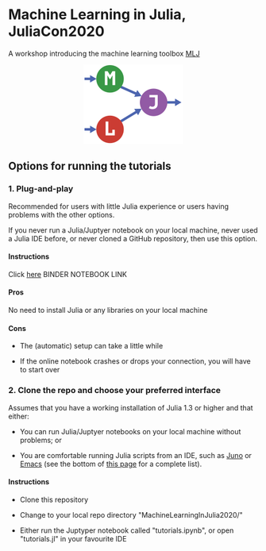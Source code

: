# Machine Learning in Julia, JuliaCon2020

A workshop introducing the machine learning toolbox
[MLJ](https://alan-turing-institute.github.io/MLJ.jl/stable/)


<div align="center">
    <img src="MLJLogo2.svg" alt="MLJ" width="200">
</div>


## Options for running the tutorials


### 1. Plug-and-play

Recommended for users with little Julia experience or users having
problems with the other options. 

If you never run a Julia/Juptyer notebook on your local machine, never
used a Julia IDE before, or never cloned a GitHub repository, then use
this option.


#### Instructions 

Click [here]() BINDER NOTEBOOK LINK


#### Pros

No need to install Julia or any libraries on your local machine


#### Cons

- The (automatic) setup can take a little while

- If the online notebook crashes or drops your connection, you will have to start over


### 2. Clone the repo and choose your preferred interface

Assumes that you have a working installation of Julia 1.3 or higher and that either:

- You can run Julia/Juptyer notebooks on your local machine without problems; or

- You are comfortable running Julia scripts from an IDE, such as [Juno](https://junolab.org) or [Emacs](https://github.com/JuliaEditorSupport/julia-emacs) (see the bottom of [this page](https://julialang.org) for a complete list).


#### Instructions

- Clone this repository

- Change to your local repo directory "MachineLearningInJulia2020/"

- Either run the Juptyper notebook called "tutorials.ipynb", or open
  "tutorials.jl" in your favourite IDE



